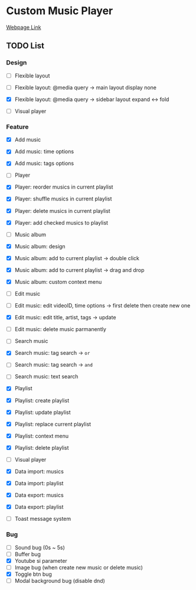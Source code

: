 # Custom Music Player

[Webpage Link](https://cookie-music-player.vercel.app/)

## TODO List

### Design

- [ ] Flexible layout
- [ ] Flexible layout: @media query -> main layout display none
- [x] Flexible layout: @media query -> sidebar layout expand <-> fold

- [ ] Visual player

### Feature

- [x] Add music
- [x] Add music: time options
- [x] Add music: tags options

- [ ] Player
- [x] Player: reorder musics in current playlist
- [x] Player: shuffle musics in current playlist
- [x] Player: delete musics in current playlist
- [x] Player: add checked musics to playlist

- [ ] Music album
- [x] Music album: design
- [x] Music album: add to current playlist -> double click
- [x] Music album: add to current playlist -> drag and drop
- [x] Music album: custom context menu

- [ ] Edit music
- [ ] Edit music: edit videoID, time options -> first delete then create new one
- [x] Edit music: edit title, artist, tags -> update
- [ ] Edit music: delete music parmanently

- [ ] Search music
- [x] Search music: tag search -> `or`
- [ ] Search music: tag search -> `and`
- [ ] Search music: text search

- [x] Playlist
- [x] Playlist: create playlist
- [x] Playlist: update playlist
- [x] Playlist: replace current playlist
- [x] Playlist: context menu
- [x] Playlist: delete playlist

- [ ] Visual player

- [x] Data import: musics
- [x] Data import: playlist
- [x] Data export: musics
- [x] Data export: playlist

- [ ] Toast message system

### Bug

- [ ] Sound bug (0s ~ 5s)
- [ ] Buffer bug
- [x] Youtube si parameter
- [ ] Image bug (when create new music or delete music)
- [x] Toggle btn bug
- [ ] Modal background bug (disable dnd)
